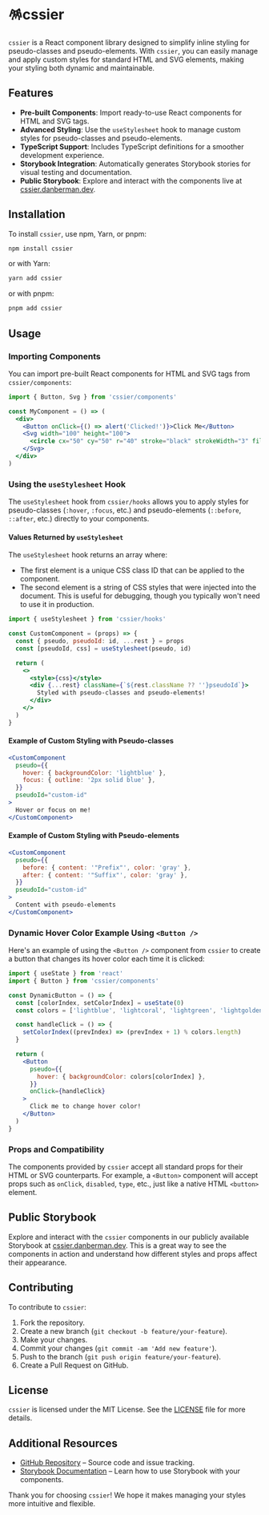 # 🪅cssier

`cssier` is a React component library designed to simplify inline styling for pseudo-classes and pseudo-elements. With `cssier`, you can easily manage and apply custom styles for standard HTML and SVG elements, making your styling both dynamic and maintainable.

## Features

- **Pre-built Components**: Import ready-to-use React components for HTML and SVG tags.
- **Advanced Styling**: Use the `useStylesheet` hook to manage custom styles for pseudo-classes and pseudo-elements.
- **TypeScript Support**: Includes TypeScript definitions for a smoother development experience.
- **Storybook Integration**: Automatically generates Storybook stories for visual testing and documentation.
- **Public Storybook**: Explore and interact with the components live at [cssier.danberman.dev](https://cssier.danberman.dev).

## Installation

To install `cssier`, use npm, Yarn, or pnpm:

```bash
npm install cssier
```

or with Yarn:

```bash
yarn add cssier
```

or with pnpm:

```bash
pnpm add cssier
```

## Usage

### Importing Components

You can import pre-built React components for HTML and SVG tags from `cssier/components`:

```jsx
import { Button, Svg } from 'cssier/components'

const MyComponent = () => (
  <div>
    <Button onClick={() => alert('Clicked!')}>Click Me</Button>
    <Svg width="100" height="100">
      <circle cx="50" cy="50" r="40" stroke="black" strokeWidth="3" fill="red" />
    </Svg>
  </div>
)
```

### Using the `useStylesheet` Hook

The `useStylesheet` hook from `cssier/hooks` allows you to apply styles for pseudo-classes (`:hover`, `:focus`, etc.) and pseudo-elements (`::before`, `::after`, etc.) directly to your components.

#### Values Returned by `useStylesheet`

The `useStylesheet` hook returns an array where:

- The first element is a unique CSS class ID that can be applied to the component.
- The second element is a string of CSS styles that were injected into the document. This is useful for debugging, though you typically won't need to use it in production.

```jsx
import { useStylesheet } from 'cssier/hooks'

const CustomComponent = (props) => {
  const { pseudo, pseudoId: id, ...rest } = props
  const [pseudoId, css] = useStylesheet(pseudo, id)

  return (
    <>
      <style>{css}</style>
      <div {...rest} className={`${rest.className ?? ''}pseudoId`}>
        Styled with pseudo-classes and pseudo-elements!
      </div>
    </>
  )
}
```

#### Example of Custom Styling with Pseudo-classes

```jsx
<CustomComponent
  pseudo={{
    hover: { backgroundColor: 'lightblue' },
    focus: { outline: '2px solid blue' },
  }}
  pseudoId="custom-id"
>
  Hover or focus on me!
</CustomComponent>
```

#### Example of Custom Styling with Pseudo-elements

```jsx
<CustomComponent
  pseudo={{
    before: { content: '"Prefix"', color: 'gray' },
    after: { content: '"Suffix"', color: 'gray' },
  }}
  pseudoId="custom-id"
>
  Content with pseudo-elements
</CustomComponent>
```

### Dynamic Hover Color Example Using `<Button />`

Here's an example of using the `<Button />` component from `cssier` to create a button that changes its hover color each time it is clicked:

```jsx
import { useState } from 'react'
import { Button } from 'cssier/components'

const DynamicButton = () => {
  const [colorIndex, setColorIndex] = useState(0)
  const colors = ['lightblue', 'lightcoral', 'lightgreen', 'lightgoldenrodyellow']

  const handleClick = () => {
    setColorIndex((prevIndex) => (prevIndex + 1) % colors.length)
  }

  return (
    <Button
      pseudo={{
        hover: { backgroundColor: colors[colorIndex] },
      }}
      onClick={handleClick}
    >
      Click me to change hover color!
    </Button>
  )
}
```

### Props and Compatibility

The components provided by `cssier` accept all standard props for their HTML or SVG counterparts. For example, a `<Button>` component will accept props such as `onClick`, `disabled`, `type`, etc., just like a native HTML `<button>` element.

## Public Storybook

Explore and interact with the `cssier` components in our publicly available Storybook at [cssier.danberman.dev](https://cssier.danberman.dev). This is a great way to see the components in action and understand how different styles and props affect their appearance.

## Contributing

To contribute to `cssier`:

1. Fork the repository.
2. Create a new branch (`git checkout -b feature/your-feature`).
3. Make your changes.
4. Commit your changes (`git commit -am 'Add new feature'`).
5. Push to the branch (`git push origin feature/your-feature`).
6. Create a Pull Request on GitHub.

## License

`cssier` is licensed under the MIT License. See the [LICENSE](LICENSE) file for more details.

## Additional Resources

- [GitHub Repository](https://github.com/DanBermanTech/cssier) – Source code and issue tracking.
- [Storybook Documentation](https://storybook.js.org/) – Learn how to use Storybook with your components.

Thank you for choosing `cssier`! We hope it makes managing your styles more intuitive and flexible.
